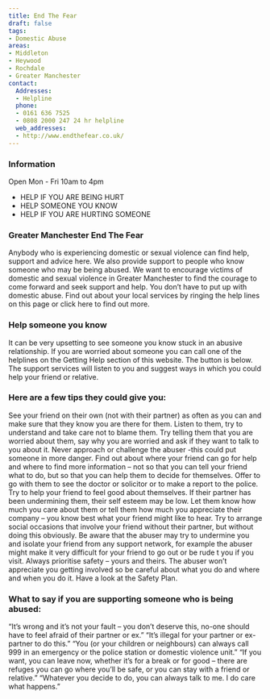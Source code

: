 ```yaml
---
title: End The Fear
draft: false
tags:
- Domestic Abuse
areas:
- Middleton
- Heywood
- Rochdale
- Greater Manchester
contact:
  Addresses:
  - Helpline
  phone:
  - 0161 636 7525
  - 0808 2000 247 24 hr helpline
  web_addresses:
  - http://www.endthefear.co.uk/
---
```


### Information  

Open Mon - Fri  10am to 4pm  

- HELP IF YOU ARE BEING HURT
- HELP SOMEONE YOU KNOW
- HELP IF YOU ARE HURTING SOMEONE  

### Greater Manchester End The Fear
Anybody who is experiencing domestic or sexual violence can find help, support and advice here. We also provide support to people who know someone who may be being abused. We want to encourage victims of domestic and sexual violence in Greater Manchester to find the courage to come forward and seek support and help. You don’t have to put up with domestic abuse. Find out about your local services by ringing the help lines on this page or click here to find out more.

### Help someone you know
It can be very upsetting to see someone you know stuck in an abusive relationship.
If you are worried about someone you can call one of the helplines on the Getting Help section of this website. The button is below. The support services will listen to you and suggest ways in which you could help your friend or relative.  

### Here are a few tips they could give you:  
See your friend on their own (not with their partner) as often as you can and make sure that they know you are there for them.
Listen to them, try to understand and take care not to blame them.
Try telling them that you are worried about them, say why you are worried and ask if they want to talk to you about it.
Never approach or challenge the abuser -this could put someone in more danger.
Find out about where your friend can go for help and where to find more information – not so that you can tell your friend what to do, but so that you can help them to decide for themselves.
Offer to go with them to see the doctor or solicitor or to make a report to the police.
Try to help your friend to feel good about themselves. If their partner has been undermining them, their self esteem may be low.
Let them know how much you care about them or tell them how much you appreciate their company – you know best what your friend might like to hear.
Try to arrange social occasions that involve your friend without their partner, but without doing this obviously.
Be aware that the abuser may try to undermine you and isolate your friend from any support network, for example the abuser might make it very difficult for your friend to go out or be rude t you if you visit.
Always prioritise safety – yours and theirs. The abuser won’t appreciate you getting involved so be careful about what you do and where and when you do it. Have a look at the Safety Plan.

### What to say if you are supporting someone who is being abused:
“It’s wrong and it’s not your fault – you don’t deserve this, no-one should have to feel afraid of their partner or ex.”
“It’s illegal for your partner or ex-partner to do this.”
“You (or your children or neighbours) can always call 999 in an emergency or the police station or domestic violence unit.”
“If you want, you can leave now, whether it’s for a break or for good – there are refuges you can go where you’ll be safe, or you can stay with a friend or relative.”
“Whatever you decide to do, you can always talk to me. I do care what happens.”
